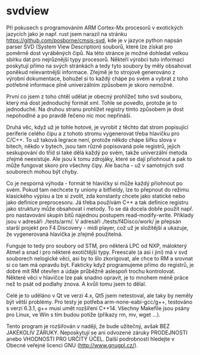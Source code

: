 # svdview

Při pokusech s programováním ARM Cortex-Mx procesorů v exotických jazycích
jako je např. rust jsem narazil na stránku https://github.com/posborne/cmsis-svd,
kde je v jazyce python napsán parser SVD (System View Description) souborů,
které lze získat pro poměrně dost vyráběných čipů. Na této stránce je možné
dohledat velkou sbírku dat pro nejrůznější typy procesorů. Někteří výrobci tuto
informaci poskytují přímo na svých stránkách a tedy tyto soubory by měly obsahovat
poněkud relevantnější informace. Zřejmě je to strojově generováno z výrobní dokumentace,
bohužel si to každý chápe po svém a vybrat z toho potřebné informace plně univerzálním
způsobem je skoro nemožné.

První co jsem z toho chtěl udělat je obecný prohlížeč toho svd souboru, který má dost
jednoduchý formát xml. Tohle se povedlo, protože je to jednoduché. Na druhou stranu
prohlížet registry tímto způsobem je dost nepohodlné a po pravdě řečeno nic moc nepřináší.

Druhá věc, když už je tohle hotové, je vyrobit z těchto dat strom popisující periferie
celého čipu a z tohoto stromu vygenerovat třeba hlavičku pro C/C++. To už taková legrace
není, protože někdo chápe šířku slova v bitech, někdo v bytech, jsou tam různě popisovaná
pole registrů, jejich seskupování do tříd si také dělá každý po svém, takže univerzální
metoda zřejmě neexistuje. Ale jsou k tomu zdrojáky, které se dají přiohnout a pak to může
fungovat skoro pro všechny čipy. Ale bacha - už v samotných svd souborech mohou být chyby.

Co je nesporná výhoda - formát té hlavičky si může každý přiohnout po svém. Pokud tam nechcete
ty uniony a bitfieldy, lze to přepnout do režimu klasického výpisu a lze si zvolit, zda konstanty
chcete jako statické nebo jako definice preprocesoru. Já třeba používám C++ a tak definice
registru jako struktury může obsahovat i metody. To se dá docela dobře použít např. pro nastavování
skupin bitů najednou postupem read-modify-write. Příklady jsou v adresáři ./tests/arm/.
V adresáři ./tests/f4Disco/work/ je přepsán starší projekt pro F4 Discovery - midi player,
což už je složitější a ukazuje, že vygenerovaná hlavička je zřejmě použitelná.

Funguje to tedy pro soubory od STM, pro některá LPC od NXP, málokterý Atmel a snad i pro některé
exotičtější typy. Freescale (a asi i jiní) má v svd souborech nelogické věci, asi by to šlo
zkorigovat, ale chce to RM a srovnat si co tam má opravdu být. Fakticky když programujeme
přímo do registrů, je dobré mít RM otevřen a údaje průběžně aslespoň trochu kontrolovat.
Některé věci v hlavičce lze pak snadno opravit, je to mnohem méně práce než to psát od podlahy
znova. A kvůli tomu jsem to dělal.

Celé je to uděláno v Qt ve verzi 4.x, Qt5 jsem netestoval, ale taky by neměly být větší problémy.
Pro testy je potřeba arm-none-eabi-gcc/g++, testováno s verzí 6.3.1, g++ musí umět rozšíření C++14.
Všechny Makefile jsou psány pro Linux, ve Win s tím budou potíže (příkazy rm, mv, wget ...).

Tento program je rozšiřován v naději, že bude užitečný, avšak BEZ JAKÉKOLIV ZÁRUKY. Neposkytují se ani odvozené záruky
PRODEJNOSTI anebo VHODNOSTI PRO URČITÝ ÚČEL. Další podrobnosti hledejte v Obecné veřejné licenci GNU (http://www.gnugpl.cz/).

